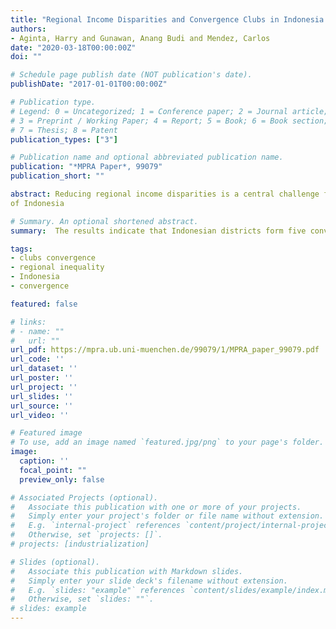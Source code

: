 ```yaml
---
title: "Regional Income Disparities and Convergence Clubs in Indonesia: New District-Level Evidence 2000-2017"
authors:
- Aginta, Harry and Gunawan, Anang Budi and Mendez, Carlos
date: "2020-03-18T00:00:00Z"
doi: ""

# Schedule page publish date (NOT publication's date).
publishDate: "2017-01-01T00:00:00Z"

# Publication type.
# Legend: 0 = Uncategorized; 1 = Conference paper; 2 = Journal article;
# 3 = Preprint / Working Paper; 4 = Report; 5 = Book; 6 = Book section;
# 7 = Thesis; 8 = Patent
publication_types: ["3"]

# Publication name and optional abbreviated publication name.
publication: "*MPRA Paper*, 99079"
publication_short: ""

abstract: Reducing regional income disparities is a central challenge for promotin sustainable development in Indonesia. In particular, the prospect for these disparities to be reduced in the post-decentralization period has become a major concern for policymakers in Indonesia. Motivated by this background, this paper re-examines the regional convergence hypothesis at the district level in Indonesia over the 2000-2017 period. Using a novel data set, this study investigates the formation of multiple convergence clubs using non-linear dynamic factor model. The results indicate that Indonesian districts form five convergence clubs, implying that the growth of income per capita in 514 districts can be clustered into five common trends. From the lens of spatial distribution, two common occasions can be observed. First, districts belonging to the same province tend be in the same club and second, the highest club is dominated by districts with specific characteristic i.e. big cities or natural resources rich regions. From a policy standpoint, the identification of multiple convergence clubs at significantly different levels of income allows regional policy makers to identify districts facing similar challenges. Potential policy interventions should consider this club classification to promote development initiatives both between members within a club and between the most proximate clubs. Finally, at national level, the central government should put more affirmative agenda based on the evolution of the multiple convergence clubs
of Indonesia

# Summary. An optional shortened abstract.
summary:  The results indicate that Indonesian districts form five convergence clubs, implying that the growth of income per capita in 514 districts can be clustered into five common trends

tags:
- clubs convergence
- regional inequality
- Indonesia
- convergence

featured: false

# links:
# - name: ""
#   url: ""
url_pdf: https://mpra.ub.uni-muenchen.de/99079/1/MPRA_paper_99079.pdf
url_code: ''
url_dataset: ''
url_poster: ''
url_project: ''
url_slides: ''
url_source: ''
url_video: ''

# Featured image
# To use, add an image named `featured.jpg/png` to your page's folder.
image:
  caption: ''
  focal_point: ""
  preview_only: false

# Associated Projects (optional).
#   Associate this publication with one or more of your projects.
#   Simply enter your project's folder or file name without extension.
#   E.g. `internal-project` references `content/project/internal-project/index.md`.
#   Otherwise, set `projects: []`.
# projects: [industrialization]

# Slides (optional).
#   Associate this publication with Markdown slides.
#   Simply enter your slide deck's filename without extension.
#   E.g. `slides: "example"` references `content/slides/example/index.md`.
#   Otherwise, set `slides: ""`.
# slides: example
---
```

